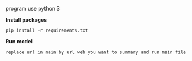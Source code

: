 program use python 3

**Install packages**

```
pip install -r requirements.txt
```

**Run model**

```
replace url in main by url web you want to summary and run main file
```
